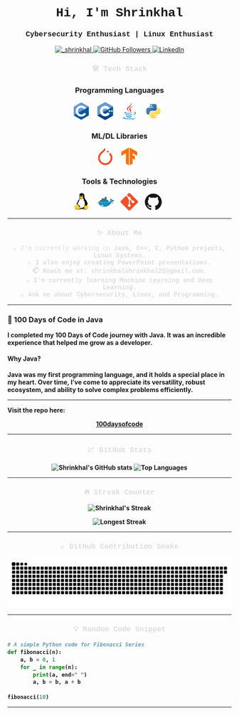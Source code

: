 <h1 align="center" style="font-family: 'Courier New', monospace;">Hi, I'm Shrinkhal</h1>
<h3 align="center" style="font-family: 'Courier New', monospace;">Cybersecurity Enthusiast | Linux Enthusiast</h3>

<p align="center">
  <a href="https://twitter.com/_shrinkhal" target="_blank">
    <img src="https://img.shields.io/twitter/follow/_shrinkhal?logo=twitter&style=for-the-badge&color=6e6e6e" alt="_shrinkhal" />
  </a>
  <a href="https://github.com/Shrinkhal01" target="_blank">
    <img src="https://img.shields.io/github/followers/Shrinkhal01?logo=github&style=for-the-badge&color=6e6e6e" alt="GitHub Followers" />
  </a>
  <a href="https://www.linkedin.com/in/shrinkhal-02761a2b0/" target="_blank">
    <img src="https://img.shields.io/badge/LinkedIn-0077B5?style=for-the-badge&logo=linkedin&logoColor=white&color=6e6e6e" alt="LinkedIn" />
  </a>
</p>

<h3 align="center" style="font-family: 'Courier New', monospace; color: #ddd;">🛠️ Tech Stack</h3>

<h3 align="center"> Programming Languages</h3>
<p align="center">
  <img src="https://raw.githubusercontent.com/devicons/devicon/master/icons/c/c-original.svg" alt="c" width="40" height="40" style="margin-right: 10px;"/>
  <img src="https://raw.githubusercontent.com/devicons/devicon/master/icons/cplusplus/cplusplus-original.svg" alt="cpp" width="40" height="40" style="margin-right: 10px;"/>
  <img src="https://raw.githubusercontent.com/devicons/devicon/master/icons/java/java-original.svg" alt="java" width="40" height="40" style="margin-right: 10px;"/>
  <img src="https://raw.githubusercontent.com/devicons/devicon/master/icons/python/python-original.svg" alt="python" width="40" height="40" style="margin-right: 10px;"/>
</p>

<h3 align="center"> ML/DL Libraries</h3>
<p align="center">
  <img src="https://raw.githubusercontent.com/devicons/devicon/master/icons/pytorch/pytorch-original.svg" alt="pytorch" width="40" height="40" style="margin-right: 10px;"/>
  <img src="https://raw.githubusercontent.com/devicons/devicon/master/icons/tensorflow/tensorflow-original.svg" alt="tensorflow" width="40" height="40" style="margin-right: 10px;"/>
</p>

<h3 align="center"> Tools & Technologies </h3>
<p align="center">
  <img src="https://raw.githubusercontent.com/devicons/devicon/master/icons/linux/linux-original.svg" alt="linux" width="40" height="40" style="margin-right: 10px;"/>
  <img src="https://raw.githubusercontent.com/devicons/devicon/master/icons/docker/docker-original.svg" alt="docker" width="40" height="40" style="margin-right: 10px;"/>
  <img src="https://raw.githubusercontent.com/devicons/devicon/master/icons/git/git-original.svg" alt="git" width="40" height="40" style="margin-right: 10px;"/>
  <img src="https://raw.githubusercontent.com/devicons/devicon/master/icons/github/github-original.svg" alt="github" width="40" height="40" style="margin-right: 10px;"/>
</p>

---

<h3 align="center" style="font-family: 'Courier New', monospace; color: #ddd;">✨ About Me</h3>
<div align="center" style="font-family: 'Courier New', monospace; color: #ddd;">
  <p1>🔭 I’m currently working on <strong>Java, C++, C, Python projects, Linux Systems.</p1><br>
  <p1>🌟 I also enjoy creating <strong>PowerPoint presentations.</p1><br>
  <p1>📫 Reach me at: <strong>shrinkhalshrinkhal22@gmail.com.</p1><br>
  <p1>🌱 I’m currently learning <strong>Machine Learning and Deep Learning.</p1><br>
  <p1>💬 Ask me about <strong>Cybersecurity, Linux, and Programming.</p1><br>
</div>

---

### 🚀 100 Days of Code in Java

I completed my **100 Days of Code** journey with **Java**. It was an incredible experience that helped me grow as a developer.

#### Why Java?

Java was my first programming language, and it holds a special place in my heart. Over time, I’ve come to appreciate its versatility, robust ecosystem, and ability to solve complex problems efficiently.

---
Visit the repo here:
<center>

[100daysofcode](https://github.com/Shrinkhal01/JAVA-PROGRAMS)

</center>

---

<h3 align="center" style="font-family: 'Courier New', monospace; color: #ddd;">📈 GitHub Stats</h3>
<p align="center">
  <img src="https://github-readme-stats.vercel.app/api?username=Shrinkhal01&show_icons=true&theme=radical" alt="Shrinkhal's GitHub stats" />
  <img src="https://github-readme-stats.vercel.app/api/top-langs/?username=Shrinkhal01&layout=compact&theme=radical" alt="Top Languages" />
</p>

---

<h3 align="center" style="font-family: 'Courier New', monospace; color: #ddd;">🔥 Streak Counter</h3>
<p align="center">
  <img src="https://github-readme-streak-stats.herokuapp.com/?user=Shrinkhal01&theme=radical" alt="Shrinkhal's Streak" />
</p>
<p align="center">
  <img src="https://badges.pufler.dev/years/Shrinkhal01?style=for-the-badge&label=Longest%20Streak&logo=github&color=6e6e6e" alt="Longest Streak" />
</p>

---

<h3 align="center" style="font-family: 'Courier New', monospace; color: #ddd;">🐍 GitHub Contribution Snake</h3>
<picture>
  <source media="(prefers-color-scheme: dark)" srcset="https://raw.githubusercontent.com/Shrinkhal01/Shrinkhal01/output/github-snake-dark.svg" />
  <source media="(prefers-color-scheme: light)" srcset="https://raw.githubusercontent.com/Shrinkhal01/Shrinkhal01/output/github-snake.svg" />
  <img alt="github-snake" src="https://raw.githubusercontent.com/Shrinkhal01/Shrinkhal01/output/github-snake.svg" />
</picture>

---

<h3 align="center" style="font-family: 'Courier New', monospace; color: #ddd;">💡 Random Code Snippet</h3>

```python
# A simple Python code for Fibonacci Series
def fibonacci(n):
    a, b = 0, 1
    for _ in range(n):
        print(a, end=" ")
        a, b = b, a + b

fibonacci(10)
```
---
